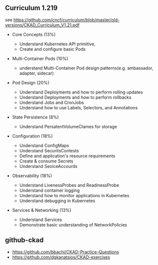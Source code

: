 ## Curriculum 1.219

see https://github.com/cncf/curriculum/blob/master/old-versions/CKAD_Curriculum_V1.21.pdf

- Core Concepts (13%) 
  - Understand Kubernetes API primitive,
  - Create and configure basic Pods 

- Multi-Container Pods (10%)  
  - understand Multi-Container Pod design patterns(e.g. ambassador, adapter, sidecar) 

- Pod Design (20%) 
  - Understand Deployments and how to perform rolling updates
  - Understand Deployments and how to perform rollbacks
  - Understand Jobs and CronJobs
  - Understand how to use Labels, Selectors, and Annotations

- State Persistence (8%) 
  - Understand PersatentVolumeClames for storage 

- Configuration (18%)
  - Understand ConfigMaps
  - Understand SecuritsContests
  - Define and application's resource requirements
  - Create & consume Secrets
  - Understand SeoiceAccourds

- Observability (18%)
  - Understand LivenessProbes and ReadinessProbe
  - Understand container logging
  - Understand how to monitor applications in Kubernetes
  - Understand debugging in Kubernetes 

- Services & Networking (13%) 
  - Understand Services
  - Demonstrate basic understanding of NetworkPolicies

## github-ckad
- https://github.com/bbachi/CKAD-Practice-Questions
- https://github.com/dgkanatsios/CKAD-exercises
